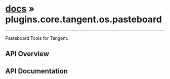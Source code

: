 # [docs](index.md) » plugins.core.tangent.os.pasteboard
---

Pasteboard Tools for Tangent.

## API Overview

## API Documentation

